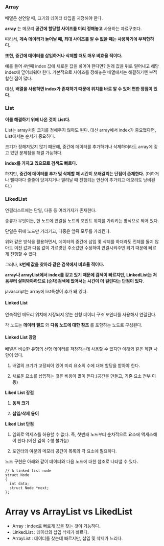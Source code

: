 ### Array

배열은 선언할 때, 크기와 데이터 타입을 지정해야 한다.

**array** 는 메모리 **공간에 할당할 사이즈를 미리 정해놓고** 사용하는 자료구조다.

따라서, **계속 데이터가 늘어날 때, 최대 사이즈를 알 수 없을 때는 사용하기에 부적합하다.**

**또한, 중간에 데이터를 삽입하거나 삭제할 때도 매우 비효율 적이다.**

예를 들어 4번째 index 값에 새로운 값을 넣어야 한다면? 원래 값을 뒤로 밀어내고 해당 index에 덮어씌워야 한다.
기본적으로 사이즈를 정해놓은 배열에서는 해결하기엔 부적합한 점이 많다.

대신, **배열을 사용하면 index가 존재하기 때문에 위치를 바로 알 수 있어 편한 장점이 있다.**

### List

**이를 해결하기 위해 나온 것이 List다.**

List는 array처럼 크기를 정해주지 않아도 된다. 대신 array에서 index가 중요했다면, List에서는 순서가 중요하다.

크기가 정해져있지 않기 때문에, 중간에 데이터를 추가하거나 삭제하더라도 array에 갖고 있던 문제점을 해결 가능하다.

**index를 가지고 있으므로 검색도 빠르다.**

하지만, **중간에 데이터를 추가 및 삭제할 때 시간이 오래걸리는 단점이 존재한다.**
(더하거나 뺄때마다 줄줄이 당겨지거나 밀려날 때 진행되는 연산이 추가되고 메모리도 낭비된다.)

### LikedList

연결리스트에는 단일, 다중 등 여러가지가 존재한다.

종류가 무엇이든, 한 노드에 연결될 노드의 포인트 위치를 가리키는 방식으로 되어 있다.

단일은 뒤에 노드만 가리키고, 다중은 앞뒤 모두를 가리킨다.

위와 같은 방식을 활용하면서, 데이터의 중간에 삽입 및 삭제를 하더라도 전체를 돌지 않아도 이전 값과 다음 값이 가르켯던 주소값만 수정하여 연결시켜주면 되기 때문에 빠르게 진행할 수 있다.

그러나, **k번째 값을 찾아라 같은 검색에서 비효율 적이다.**

**array나 arrayList에서 index를 갖고 있기 때문에 검색이 빠르지만, LinkedList는 처음부터 살펴봐야하므로 (순차)검색에 있어서는 시간이 더 걸린다는 단점이 있다.**

javascript는 array에 list특성이 추가 돼 있다.

#### Linked List

연속적인 메모리 위치에 저장되지 않는 선형 데이터 구조
포인터를 사용해서 연결된다.

각 노드는 **데이터 필드** 와 **다음 노드에 대한 참조** 를 포함하는 노드로 구성된다.

#### Linked List 장점

배열은 비슷한 유형의 선형 데이터를 저장하는데 사용할 수 있지만 아래와 같은 제한 사항이 있다.

1. 배열의 크기가 고정되어 있어 미리 요소의 수에 대해 할당을 받아야 한다.

2. 새로운 요소를 삽입하는 것은 비용이 많이 든다.(공간을 만들고, 기존 요소 전부 이동)

**Liked List 장점**

1. **동적 크기**

2. **삽입/삭제 용이**

**Liked List 단점**

1. 임의로 액세스를 허용할 수 없다. 즉, 첫번째 노드부터 순차적으로 요소에 액세스해야 한다.(이진 검색 수행 불가능)

2. 포인터의 여분의 메모리 공간이 목록의 각 요소에 필요하다.

노드 구현은 아래와 같이 데이터와 다음 노드에 대한 참조로 나타낼 수 있다.

```
// A linked list node
struct Node
{
  int data;
  struct Node *next;
};
```

# Array vs ArrayList vs LikedList

- Array : index로 빠르게 값을 찾는 것이 가능하다.
- LinkedList : 데이터의 삽입 삭제가 빠르다.
- ArrayList : 데이터를 찾는데 빠르지만, 삽입 및 삭제가 느리다.
